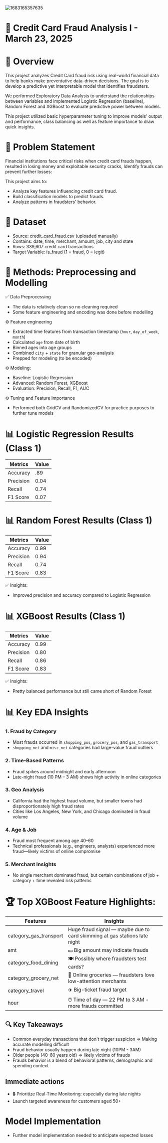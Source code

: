 
![1683165357635](https://github.com/user-attachments/assets/be386eb5-eaac-4fe0-929e-cc81f73a8daf)

# 🏦 Credit Card Fraud Analysis I - March 23, 2025
# 📌 Overview

This project analyzes Credit Card fraud risk using real-world financial data to help banks make preventative data-driven decisions. The goal is to develop a predictive yet interpretable model that identifies fraudsters.

We performed Exploratory Data Analysis to understand the relationships between variables and implemented Logistic Regression (baseline), Random Forest and XGBoost to evaluate predictive power between models.

This project utilized basic hyperparameter tuning to improve models' output and performance, class balancing as well as feature importance to draw quick insights.

# 🎯 Problem Statement
Financial institutions face critical risks when credit card frauds happen, resulted in losing money and exploitable security cracks, Identify frauds can prevent further losses:

This project aims to:

- Analyze key features influencing credit card fraud.
- Build classification models to predict frauds.
- Analyze patterns in fraudsters' behavior.

# 📂 Dataset
- Source: credit_card_fraud.csv (uploaded manually)
- Contains: date, time, merchant, amount, job, city and state
- Rows: 339,607 credit card transactions
- Target Variable: is_fraud (1 = fraud, 0 = legit)

# 🔧 Methods: Preprocessing and Modelling

✅ Data Preprocessing
- The data is relatively clean so no cleaning required
- Some feature engineering and encoding was done before modelling

⚙️ Feature engineering
- Extracted time features from transaction timestamp (`hour`, `day_of_week`, `month`)
- Calculated `age` from date of birth
- Binned ages into age groups
- Combined `city` + `state` for granular geo-analysis
- Prepped for modeling (to be encoded)

⚙️ Modeling:
- Baseline: Logistic Regression
- Advanced: Random Forest, XGBoost
- Evaluation: Precision, Recall, F1, AUC
 
⚙️ Tuning and Feature Importance
- Performed both GridCV and RandomizedCV for practice purposes to further tune models

# 📊 Logistic Regression Results (Class 1)
 | Metrics  | Value |
| ------------- | ------------- |
| Accuracy  | .89  |
| Precision  | 0.04  |
| Recall  | 0.74 |
| F1 Score  | 0.07  |

# 📊 Random Forest Results (Class 1)
 | Metrics  | Value |
| ------------- | ------------- |
| Accuracy  | 0.99  |
| Precision  | 0.94  |
| Recall  | 0.74 |
| F1 Score  | 0.83  |

✅ Insights:
- Improved precision and accuracy compared to Logistic Regression

# 📊 XGBoost Results (Class 1)
 | Metrics  | Value |
| ------------- | ------------- |
| Accuracy  | 0.99  |
| Precision  | 0.80  |
| Recall  | 0.86 |
| F1 Score  | 0.83  |

✅ Insights:
- Pretty balanced performance but still came short of Random Forest

# 📊 Key EDA Insights

### 1. **Fraud by Category**
- Most frauds occurred in `shopping_pos`, `grocery_pos`, and `gas_transport`
- `shopping_net` and `misc_net` categories had large-value fraud outliers

### 2. **Time-Based Patterns**
- Fraud spikes around midnight and early afternoon
- Late-night fraud (10 PM – 3 AM) shows high activity in online categories

### 3. **Geo Analysis**
- California had the highest fraud volume, but smaller towns had disproportionately high fraud rates
- Cities like Los Angeles, New York, and Chicago dominated in fraud volume

### 4. **Age & Job**
- Fraud most frequent among age 40–60
- Technical professionals (e.g., engineers, analysts) experienced more fraud—likely victims of online compromise

### 5. **Merchant Insights**
- No single merchant dominated fraud, but certain combinations of job + category + time revealed risk patterns

# 🏆 Top XGBoost Feature Highlights:
| Features  | Insights |
| ------------- | ------------- |
| category_gas_transport  | Huge fraud signal — maybe due to card skimming at gas stations late night  |
| amt  | 💵 Big amount may indicate frauds  |
| category_food_dining  | 🍽️ Possibly where fraudsters test cards? |
| category_grocery_net  | 🛒 Online groceries — fraudsters love low-attention merchants  |
| category_travel  | ✈️ Big-ticket fraud target  |
| hour  | ⏰ Time of day — 22 PM to 3 AM - more frauds committed  |

## 🔍 Key Takeaways
- Common everyday transactions that don't trigger suspicion => Making accurate modelling difficult
- Fraud behavior usually happen during late night (10PM - 3AM)
- Older people (40-60 years old) => likely victims of frauds
- Frauds behavior is a blend of behavioral patterns, demographic and spending context

## Immediate actions
- 🔒 Prioritize Real-Time Monitoring: especially during late nights
- Launch targeted awareness for customers aged 50+

# Model Implementation
- Further model implementation needed to anticipate expected losses
